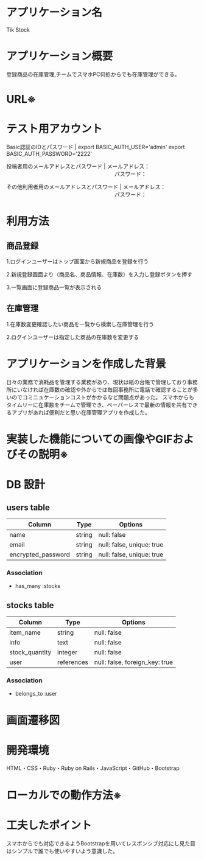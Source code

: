 # アプリケーション名
Tik Stock
# アプリケーション概要
登録商品の在庫管理,チームでスマホPC何処からでも在庫管理ができる。
# URL※

# テスト用アカウント
Basic認証のIDとパスワード |  export BASIC_AUTH_USER='admin'
export BASIC_AUTH_PASSWORD='2222'

投稿者用のメールアドレスとパスワード   | メールアドレス：
　　　　　　　　　　　　　　　　　　　　  パスワード：

その他利用者用のメールアドレスとパスワード | メールアドレス：
　　　　　　　　　　　　　　　　　　　　     パスワード：
# 利用方法
## 商品登録
1.ログインユーザーはトップ画面から新規商品を登録を行う

2.新規登録画面より（商品名、商品情報、在庫数）を入力し登録ボタンを押す

3.一覧画面に登録商品一覧が表示される

## 在庫管理
1.在庫数変更確認したい商品を一覧から検索し在庫管理を行う

2.ログインユーザーは指定した商品の在庫数を変更する

# アプリケーションを作成した背景
日々の業務で消耗品を管理する業務があり、現状は紙の台帳で管理しており事務所にいなければ在庫数の確認や外からでは毎回事務所に電話で確認することが多いのでコミニュケーションコストがかかるなど問題点があった。
スマホからもタイムリーに在庫数をチームで管理でき、ペーパーレスで最新の情報を共有できるアプリがあれば便利だと思い在庫管理アプリを作成した。

# 実装した機能についての画像やGIFおよびその説明※


# DB 設計

## users table

| Column             | Type                | Options                   |
|--------------------|---------------------|---------------------------|
| name               | string              | null: false               |
| email              | string              | null: false, unique: true |
| encrypted_password | string              | null: false, unique: true |


### Association

* has_many :stocks


## stocks table

| Column                  | Type       | Options                        |
|-------------------------|------------|--------------------------------|
| item_name               | string     | null: false                    |
| info                    | text       | null: false                    |
| stock_quantity          | integer    | null: false                    |
| user                    | references | null: false, foreign_key: true |

### Association

- belongs_to :user

# 画面遷移図

# 開発環境
HTML・CSS・Ruby・Ruby on Rails・JavaScript・GitHub・Bootstrap

# ローカルでの動作方法※

# 工夫したポイント
スマホからでも対応できるようBootstrapを用いてレスポンシブ対応にし見た目はシンプルで誰でも使いやすいよう意識した。

